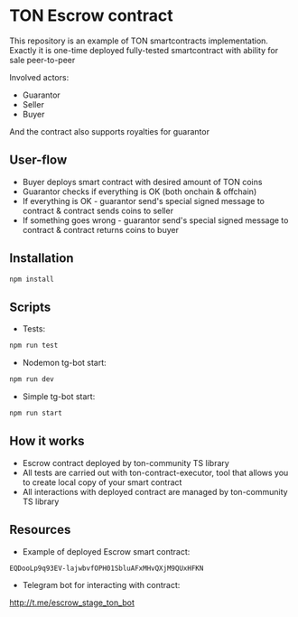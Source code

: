 # TON Escrow contract

This repository is an example of TON smartcontracts implementation. 
Exactly it is one-time deployed fully-tested smartcontract with ability for sale peer-to-peer

Involved actors:
- Guarantor
- Seller
- Buyer

And the contract also supports royalties for guarantor

## User-flow

- Buyer deploys smart contract with desired amount of TON coins
- Guarantor checks if everything is OK (both onchain & offchain)
- If everything is OK - guarantor send's special signed message to contract & contract sends coins to seller
- If something goes wrong - guarantor send's special signed message to contract & contract returns coins to buyer

## Installation

```bash
npm install
```

## Scripts 

- Tests:
```bash
npm run test
```
- Nodemon tg-bot start:
```bash
npm run dev
```
- Simple tg-bot start:
```bash
npm run start
```

## How it works 

- Escrow contract deployed by ton-community TS library
- All tests are carried out with ton-contract-executor, tool that allows you to create local copy of your smart contract
- All interactions with deployed contract are managed by ton-community TS library

## Resources

- Example of deployed Escrow smart contract:
```
EQDooLp9q93EV-lajwbvfOPH01SbluAFxMHvQXjM9QUxHFKN
```
- Telegram bot for interacting with contract:


 http://t.me/escrow_stage_ton_bot






